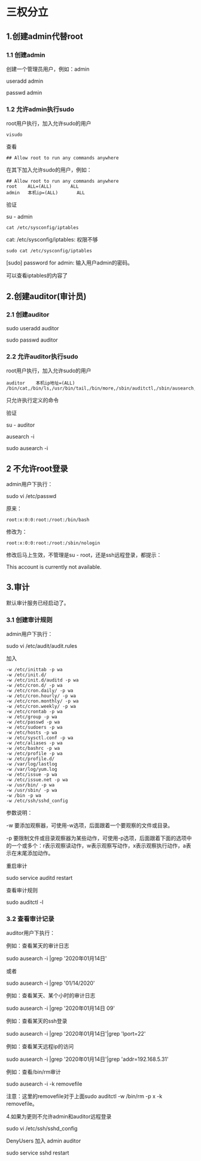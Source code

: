 # 三权分立

## 1.创建admin代替root

### 1.1 创建admin

创建一个管理员用户，例如：admin

useradd admin

passwd admin

### 1.2 允许admin执行sudo

root用户执行，加入允许sudo的用户

```shell
visudo
```

查看

```
## Allow root to run any commands anywhere
```

在其下加入允许sudo的用户，例如：

```
## Allow root to run any commands anywhere
root    ALL=(ALL)       ALL
admin   本机ip=(ALL)       ALL
```

验证

su - admin

```shell
cat /etc/sysconfig/iptables
```

cat: /etc/sysconfig/iptables: 权限不够

```linux
sudo cat /etc/sysconfig/iptables
```

[sudo] password for admin: 输入用户admin的密码。

可以查看iptables的内容了

## 2.创建auditor(审计员)

### 2.1 创建auditor

sudo useradd auditor

sudo passwd auditor

### 2.2 允许auditor执行sudo

root用户执行，加入允许sudo的用户

```
auditor    本机ip地址=(ALL)       /bin/cat,/bin/ls,/usr/bin/tail,/bin/more,/sbin/auditctl,/sbin/ausearch,/sbin/aureport
```

只允许执行定义的命令

验证

su - auditor

ausearch -i

sudo ausearch -i

## 2 不允许root登录

admin用户下执行：

sudo vi /etc/passwd

原来：

```
root:x:0:0:root:/root:/bin/bash
```

修改为：

```
root:x:0:0:root:/root:/sbin/nologin
```

修改后马上生效，不管理是su - root，还是ssh远程登录，都提示：

This account is currently not available.





## 3.审计

默认审计服务已经启动了。

### 3.1 创建审计规则

admin用户下执行：

sudo vi /etc/audit/audit.rules

加入

```
-w /etc/inittab -p wa
-w /etc/init.d/
-w /etc/init.d/auditd -p wa
-w /etc/cron.d/ -p wa
-w /etc/cron.daily/ -p wa
-w /etc/cron.hourly/ -p wa
-w /etc/cron.monthly/ -p wa
-w /etc/cron.weekly/ -p wa
-w /etc/crontab -p wa
-w /etc/group -p wa
-w /etc/passwd -p wa
-w /etc/sudoers -p wa
-w /etc/hosts -p wa
-w /etc/sysctl.conf -p wa
-w /etc/aliases -p wa
-w /etc/bashrc -p wa
-w /etc/profile -p wa
-w /etc/profile.d/
-w /var/log/lastlog
-w /var/log/yum.log
-w /etc/issue -p wa
-w /etc/issue.net -p wa
-w /usr/bin/ -p wa
-w /usr/sbin/ -p wa
-w /bin -p wa
-w /etc/ssh/sshd_config
```

参数说明：

-w 要添加观察器，可使用-w选项，后面跟着一个要观察的文件或目录。

-p 要限制文件或目录观察器为某些动作，可使用-p选项，后面跟着下面的选项中的一个或多个：r表示观察读动作，w表示观察写动作，x表示观察执行动作，a表示在末尾添加动作。

重启审计

sudo service auditd restart

查看审计规则

sudo auditctl -l



### 3.2 查看审计记录

auditor用户下执行：

例如：查看某天的审计日志

sudo ausearch -i |grep '2020年01月14日'

或者

sudo ausearch -i |grep '01/14/2020'

例如：查看某天、某个小时的审计日志

sudo ausearch -i |grep '2020年01月14日 09'

例如：查看某天的ssh登录

sudo ausearch -i |grep '2020年01月14日'|grep 'lport=22'

例如：查看某天远程ip的访问

sudo ausearch -i |grep '2020年01月14日'|grep 'addr=192.168.5.31'

例如：查看/bin/rm审计

 sudo ausearch -i -k removefile

注意：这里的removefile对于上面sudo auditctl -w /bin/rm -p x -k removefile。



4.如果为更则不允许admin和auditor远程登录

sudo vi /etc/ssh/sshd_config 

DenyUsers 加入 admin auditor

sudo service sshd restart